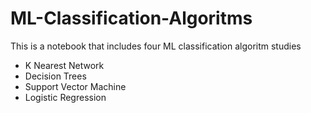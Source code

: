 # ML-Classification-Algoritms
This is a notebook that includes four ML classification algoritm studies
* K Nearest Network
* Decision Trees
* Support Vector Machine
* Logistic Regression
